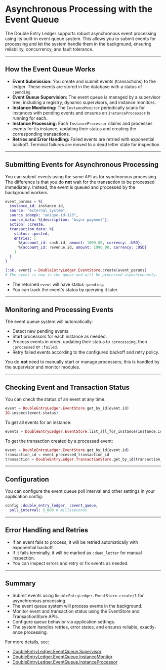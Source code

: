 # Asynchronous Processing with the Event Queue

The Double Entry Ledger supports robust asynchronous event processing using its built-in event queue system. This allows you to submit events for processing and let the system handle them in the background, ensuring reliability, concurrency, and fault tolerance.

---

## How the Event Queue Works

- **Event Submission:** You create and submit events (transactions) to the ledger. These events are stored in the database with a status of `:pending`.
- **Event Queue Supervision:** The event queue is managed by a supervisor tree, including a registry, dynamic supervisors, and instance monitors.
- **Instance Monitoring:** The `InstanceMonitor` periodically scans for instances with pending events and ensures an `InstanceProcessor` is running for each.
- **Instance Processing:** Each `InstanceProcessor` claims and processes events for its instance, updating their status and creating the corresponding transactions.
- **Retries and Error Handling:** Failed events are retried with exponential backoff. Terminal failures are moved to a dead letter state for inspection.

---

## Submitting Events for Asynchronous Processing

You can submit events using the same API as for synchronous processing. The difference is that you do **not** wait for the transaction to be processed immediately. Instead, the event is queued and processed by the background workers.

```elixir
event_params = %{
  instance_id: instance.id,
  source: "external_system",
  source_idempk: "unique-id-123",
  source_data: %{description: "Async payment"},
  action: :create,
  transaction_data: %{
    status: :posted,
    entries: [
      %{account_id: cash.id, amount: 1000_00, currency: :USD},
      %{account_id: revenue.id, amount: 1000_00, currency: :USD}
    ]
  }
}

{:ok, event} = DoubleEntryLedger.EventStore.create(event_params)
# The event is now in the queue and will be processed asynchronously.
```

- The returned `event` will have status `:pending`.
- You can track the event's status by querying it later.

---

## Monitoring and Processing Events

The event queue system will automatically:

- Detect new pending events.
- Start processors for each instance as needed.
- Process events in order, updating their status to `:processing`, then `:processed` or `:failed`.
- Retry failed events according to the configured backoff and retry policy.

You do **not** need to manually start or manage processors; this is handled by the supervisor and monitor modules.

---

## Checking Event and Transaction Status

You can check the status of an event at any time:

```elixir
event = DoubleEntryLedger.EventStore.get_by_id(event.id)
IO.inspect(event.status)
```

To get all events for an instance:

```elixir
events = DoubleEntryLedger.EventStore.list_all_for_instance(instance.id)
```

To get the transaction created by a processed event:

```elixir
event = DoubleEntryLedger.EventStore.get_by_id(event.id)
transaction_id = event.processed_transaction_id
transaction = DoubleEntryLedger.TransactionStore.get_by_id(transaction_id)
```

---

## Configuration

You can configure the event queue poll interval and other settings in your application config:

```elixir
config :double_entry_ledger, :event_queue,
  poll_interval: 5_000 # milliseconds
```

---

## Error Handling and Retries

- If an event fails to process, it will be retried automatically with exponential backoff.
- If it fails terminally, it will be marked as `:dead_letter` for manual inspection.
- You can inspect errors and retry or fix events as needed.

---

## Summary

- Submit events using `DoubleEntryLedger.EventStore.create/1` for asynchronous processing.
- The event queue system will process events in the background.
- Monitor event and transaction status using the EventStore and TransactionStore APIs.
- Configure queue behavior via application settings.
- The system handles retries, error states, and ensures reliable, exactly-once processing.

For more details, see:

- [DoubleEntryLedger.EventQueue.Supervisor](DoubleEntryLedger.EventQueue.Supervisor.html)
- [DoubleEntryLedger.EventQueue.InstanceMonitor](DoubleEntryLedger.EventQueue.InstanceMonitor.html)
- [DoubleEntryLedger.EventQueue.InstanceProcessor](DoubleEntryLedger.EventQueue.InstanceProcessor.html)
